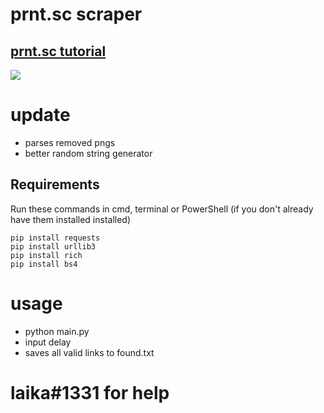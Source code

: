 # prnt.sc scraper
## [prnt.sc tutorial](https://www.youtube.com/watch?v=54j1wA0qdTo)

![](https://i.gyazo.com/3ae8b438c59cf803c7a18ac0e6d3ac44.gif)

# update
- parses removed pngs
- better random string generator

## Requirements
Run these commands in cmd, terminal or PowerShell (if you don't already have them installed installed)
```
pip install requests
pip install urllib3
pip install rich
pip install bs4
```

# usage
- python main.py 
- input delay
- saves all valid links to found.txt
# laika#1331 for help
